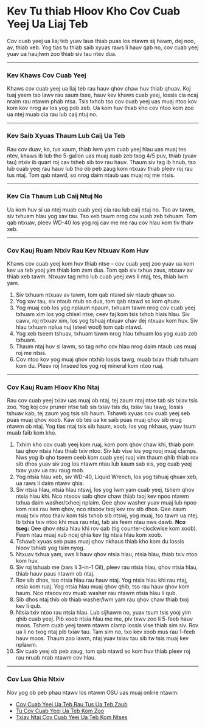# Kev Tu thiab Hloov Kho Cov Cuab Yeej Ua Liaj Teb

Cov cuab yeej ua liaj teb yuav laus thiab puas los ntawm sij hawm, dej noo, av, thiab xeb. Yog tias tu thiab saib xyuas raws li hauv qab no, cov cuab yeej yuav ua haujlwm zoo thiab siv tau ntev dua.

---

### Kev Khaws Cov Cuab Yeej

Khaws cov cuab yeej ua liaj teb rau hauv qhov chaw huv thiab qhuav. Koj tuaj yeem tso lawv rau saum txee, hauv kev khaws cuab yeej, lossis cia ncaj nraim rau ntawm phab ntsa. Tsis txhob tso cov cuab yeej uas muaj ntoo kov kom kov nrog av los yog pob zeb. Ua kom huv thiab kho cov ntoo kom zoo ua ntej muab cia rau lub caij ntuj no.

---

### Kev Saib Xyuas Thaum Lub Caij Ua Teb

Rau cov duav, ko, tus xaum, thiab lwm yam cuab yeej hlau uas muaj tes ntev, khaws ib lub tho 5-gallon uas muaj xuab zeb txog 4/5 puv, thiab (yuav tau) ntxiv ib quart roj cav tsheb sib tov rau hauv. Thaum siv tag ib hnub, tso lub cuab yeej rau hauv lub tho ob peb zaug kom ntxuav thiab pleev roj rau tus ntaj. Tom qab ntawd, so nrog daim ntaub uas muaj roj me ntsis.

---

### Kev Cia Thaum Lub Caij Ntuj No

Ua kom huv si ua ntej muab cuab yeej cia rau lub caij ntuj no. Tso av tawm, siv txhuam hlau yog xav tau. Tso xeb tawm nrog cov xuab zeb txhuam. Tom qab ntxuav, pleev WD-40 los yog roj cav me me rau cov hlau kom tiv thaiv xeb.

---

### Cov Kauj Ruam Ntxiv Rau Kev Ntxuav Kom Huv

Khaws cov cuab yeej kom huv thiab ntse – cov cuab yeej zoo yuav ua kom kev ua teb yooj yim thiab lom zem dua. Tom qab siv txhua zaus, ntxuav av thiab xeb tawm. Ntxuav tag nrho lub cuab yeej xws li ntaj, tes, thiab lwm yam.

1. Siv txhuam ntxuav av tawm, tom qab ntawd siv ntaub qhuav so.
2. Yog xav tau, siv ntaub ntub so dua, tom qab ntawd so kom qhuav.
3. Yog muaj cob los yog nplaum npaum, txhuam tawm nrog cov cuab yeej txhuam xim los yog chisel ntse, ceev faj kom tsis txhob hlais hlau. Siv cawv, roj ntxuav xim, los yog tshuaj ntxuav chav dej ntxuav kom huv. Siv hlau txhuam nplua nuj (steel wool) tom qab ntawd.
4. Yog xeb tseem tshuav, txhuam tawm nrog hlau txhuam los yog xuab zeb txhuam.
5. Thaum ntaj huv si lawm, so tag nrho cov hlau nrog daim ntaub uas muaj roj me ntsis.
6. Cov ntoo kov yog muaj qhov ntxhib lossis tawg, muab txiav thiab txhuam kom du. Pleev roj linseed los yog roj mineral kom ntoo ruaj.

---

### Cov Kauj Ruam Hloov Kho Ntaj

Rau cov cuab yeej txiav uas muaj ob ntaj, tej zaum ntaj ntse tab sis txiav tsis zoo. Yog koj cov pruner ntse tab sis txiav tsis du, txiav tau tawg, lossis tshuav kab, tej zaum yog tsis sib haum. Tshawb xyuas cov cuab yeej seb puas muaj qhov xoob. Kaw ob tes ua ke saib puas muaj qhov sib nrug ntawm ob ntaj. Yog tias ntaj tsis sib haum, xoob, los yog nkhaus, yuav tsum muab faib kom kho.

1. Txhim kho cov cuab yeej kom ruaj, kom pom qhov chaw khi, thiab pom tau qhov ntsia hlau thiab txiv ntoo. Siv lub vise los yog rooj muaj clamps. Nws yog ib qho tseem ceeb kom cuab yeej ruaj vim thaum qhib thiab rov sib dhos yuav siv zog los ntawm ntau lub kaum sab xis, yog cuab yeej txav yuav ua rau raug mob.
2. Yog ntsia hlau xeb, siv WD-40, Liquid Wrench, los yog tshuaj qhuav xeb, ua raws li daim ntawv qhia.
3. Siv ntsia hlau, ntsia hlau ntswj, los yog lwm yam cuab yeej, tshem qhov ntsia hlau khi. Nco ntsoov saib qhov chaw thiab txoj kev npoo ntawm txhua daim washer/txheej nplaim. Qee qhov washer yuav muaj lub npoo kom nias rau lwm qhov, nco ntsoov txoj kev rov sib dhos. Qee zaum muaj txiv ntoo thaiv kom tsis txhob sib ntswj, yog muaj, tso tawm ua ntej. Ib txhia txiv ntoo khi mus rau ntaj, tab sis feem ntau nws dawb. **Nco tseg:** Qee qhov ntsia hlau khi rov qab (tig counter-clockwise kom xoob). Feem ntau muaj xub ncej qhia kev tig ntsia hlau kom xoob.
4. Tshawb xyuas seb puas muaj qhov nkhaus thiab kho kom du lossis hloov tshiab yog tsim nyog.
5. Ntxuav txhua yam, xws li hauv qhov ntsia hlau, ntsia hlau, thiab txiv ntoo kom huv.
6. Siv roj tshuab me (xws li 3-in-1 Oil), pleev rau ntsia hlau, qhov ntsia hlau, thiab hauv paus ntawm ob ntaj.
7. Rov sib dhos, tso ntsia hlau rau hauv ntaj. Yog ntsia hlau khi rau ntaj, ntsia kom ruaj. Yog ntsia hlau muaj qhov qhib, tso rau hauv qhov kom haum. Nco ntsoov rov muab washer rau ntawm ntsia hlau li qub.
8. Sib dhos ntaj thib ob thiab washer/lwm yam rau qhov chaw thiab txoj kev li qub.
9. Ntsia txiv ntoo rau ntsia hlau. Lub sijhawm no, yuav tsum tsis yooj yim qhib cuab yeej. Pib xoob ntsia hlau me me, piv txwv zoo li 5-feeb hauv moos. Tshem cuab yeej tawm ntawm clamp lossis vise thiab sim siv. Rov ua li no txog ntaj pib txiav tau. Tam sim no, txo kev xoob mus rau 1-feeb hauv moos. Thaum zoo lawm, ntaj yuav txiav tau sib tw tsis muaj kev nplawm.
10. Siv cuab yeej ob peb zaug, tom qab ntawd so kom huv thiab pleev roj rau nruab nrab ntawm cov hlau.

---

### Cov Lus Qhia Ntxiv

Nov yog ob peb phau ntawv los ntawm OSU uas muaj online ntawm:

- [Cov Cuab Yeej Ua Teb Rau Tus Ua Teb Zaub](http://extension.oregonstate.edu/gardening/practical-tools-vegetable-gardener)
- [Tu Cov Cuab Yeej Ua Teb Kom Zoo](http://extension.oregonstate.edu/gardening/take-good-care-hard-working-garden-tools)
- [Txiav Ntaj Cov Cuab Yeej Ua Teb Kom Ntses](http://extension.oregonstate.edu/benton/sites/default/files/sharpgdn_insights2012.pdf)
